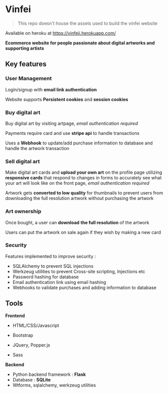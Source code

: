 # Vinfei



>   This repo doesn't house the assets used to build the vinfei website

Available on heroku at https://vinfeii.herokuapp.com/

**Ecommerce website for people passionate about digital artworks and supporting artists**



## Key features



### User Management

Login/signup with **email link authentication** 

Website supports **Persistent cookies** and **session cookies** 



### Buy digital art

Buy digital art by visiting artpage, *email authentication required*

Payments require card and use **stripe api** to handle transactions

Uses a **Webhook** to update/add purchase information to database and handle the artwork transaction 



### Sell digital art

Make digital art cards and **upload your own art** on the profile page utilizing **responsive cards** that respond to changes in forms to accurately see what your art will look like on the front page, *email authentication required*

Artwork gets **converted to low quality** for thumbnails to prevent users from downloading the full resolution artwork without purchasing the artwork



### Art ownership

Once bought, a user can **download** **the full resolution** of the artwork 

Users can put the artwork on sale again if they wish by making a new card



### Security

Features implemented to improve security :

-   SQLAlchemy to prevent SQL injections
-   Werkzeug utilities to prevent Cross-site scripting, Injections etc
-   Password hashing for database
-   Email authentication link using email hashing
-   Webhooks to validate purchases and adding information to database



## Tools



**Frontend** 

-   HTML/CSS/Javascript

-   Bootstrap

-   JQuery, Popper.js

-   Sass

    

**Backend**

-   Python backend framework : **Flask**
-   Database : **SQLite**
-   Wtforms, sqlalchemy, werkzeug utilities



